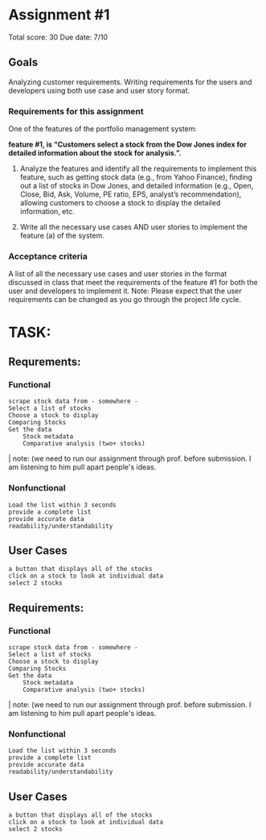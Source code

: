 # Assignment #1
Total score: 30
Due date: 7/10
## Goals

Analyzing customer requirements. Writing requirements for the users and developers using both
use case and user story format.

### Requirements for this assignment

One of the features of the portfolio management system: 

**feature #1, is “Customers select a stock from the Dow Jones index for detailed information about the stock for analysis.”.** 

1. Analyze the features and identify all the requirements to implement this feature, such as
getting stock data (e.g., from Yahoo Finance), finding out a list of stocks in Dow Jones, and
detailed information (e.g., Open, Close, Bid, Ask, Volume, PE ratio, EPS, analyst’s
recommendation), allowing customers to choose a stock to display the detailed information,
etc.

2. Write all the necessary use cases AND user stories to implement the feature (a) of the
system.

### Acceptance criteria

A list of all the necessary use cases and user stories in the format discussed in class that meet the
requirements of the feature #1 for both the user and developers to implement it.
Note: Please expect that the user requirements can be changed as you go
through the project life cycle.

# TASK:

## Requrements: 

### Functional

	scrape stock data from - somewhere -
	Select a list of stocks
	Choose a stock to display
	Comparing Stocks
	Get the data
		Stock metadata
		Comparative analysis (two+ stocks)

| note: (we need to run our assignment through prof. before submission. I am listening to him pull apart people's ideas.

### Nonfunctional
		
	Load the list within 3 seconds
	provide a complete list
	provide accurate data
	readability/understandability
    

## User Cases

	a button that displays all of the stocks
	click on a stock to look at individual data
	select 2 stocks 

## Requirements: 

### Functional

	scrape stock data from - somewhere -
	Select a list of stocks
	Choose a stock to display
	Comparing Stocks
	Get the data
		Stock metadata
		Comparative analysis (two+ stocks)

| note: (we need to run our assignment through prof. before submission. I am listening to him pull apart people's ideas.

### Nonfunctional
		
	Load the list within 3 seconds
	provide a complete list
	provide accurate data
	readability/understandability
    

## User Cases

	a button that displays all of the stocks
	click on a stock to look at individual data
	select 2 stocks 

